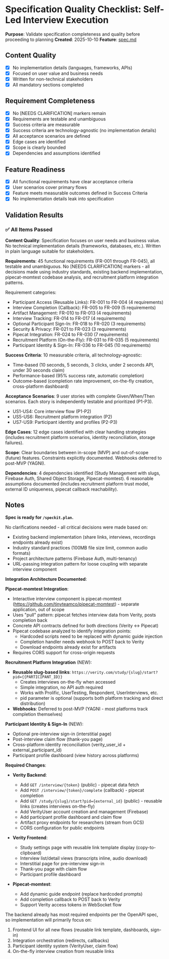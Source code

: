 # Specification Quality Checklist: Self-Led Interview Execution

**Purpose**: Validate specification completeness and quality before proceeding to planning
**Created**: 2025-10-10
**Feature**: [spec.md](../spec.md)

## Content Quality

- [x] No implementation details (languages, frameworks, APIs)
- [x] Focused on user value and business needs
- [x] Written for non-technical stakeholders
- [x] All mandatory sections completed

## Requirement Completeness

- [x] No [NEEDS CLARIFICATION] markers remain
- [x] Requirements are testable and unambiguous
- [x] Success criteria are measurable
- [x] Success criteria are technology-agnostic (no implementation details)
- [x] All acceptance scenarios are defined
- [x] Edge cases are identified
- [x] Scope is clearly bounded
- [x] Dependencies and assumptions identified

## Feature Readiness

- [x] All functional requirements have clear acceptance criteria
- [x] User scenarios cover primary flows
- [x] Feature meets measurable outcomes defined in Success Criteria
- [x] No implementation details leak into specification

## Validation Results

### ✅ All Items Passed

**Content Quality**: Specification focuses on user needs and business value. No technical implementation details (frameworks, databases, etc.). Written in plain language suitable for stakeholders.

**Requirements**: 45 functional requirements (FR-001 through FR-045), all testable and unambiguous. No [NEEDS CLARIFICATION] markers - all decisions made using industry standards, existing backend implementation, pipecat-momtest codebase analysis, and recruitment platform integration patterns.

Requirement categories:
- Participant Access (Reusable Links): FR-001 to FR-004 (4 requirements)
- Interview Completion (Callback): FR-005 to FR-009 (5 requirements)
- Artifact Management: FR-010 to FR-013 (4 requirements)
- Interview Tracking: FR-014 to FR-017 (4 requirements)
- Optional Participant Sign-In: FR-018 to FR-020 (3 requirements)
- Security & Privacy: FR-021 to FR-023 (3 requirements)
- Pipecat Integration: FR-024 to FR-030 (7 requirements)
- Recruitment Platform (On-the-Fly): FR-031 to FR-035 (5 requirements)
- Participant Identity & Sign-In: FR-036 to FR-045 (10 requirements)

**Success Criteria**: 10 measurable criteria, all technology-agnostic:
- Time-based (10 seconds, 5 seconds, 3 clicks, under 2 seconds API, under 30 seconds claim)
- Performance-based (95% success rate, automatic completion)
- Outcome-based (completion rate improvement, on-the-fly creation, cross-platform dashboard)

**Acceptance Scenarios**: 9 user stories with complete Given/When/Then scenarios. Each story is independently testable and prioritized (P1-P3).
- US1-US4: Core interview flow (P1-P2)
- US5-US6: Recruitment platform integration (P2)
- US7-US9: Participant identity and profiles (P2-P3)

**Edge Cases**: 12 edge cases identified with clear handling strategies (includes recruitment platform scenarios, identity reconciliation, storage failures).

**Scope**: Clear boundaries between in-scope (MVP) and out-of-scope (future) features. Constraints explicitly documented. Webhooks deferred to post-MVP (YAGNI).

**Dependencies**: 4 dependencies identified (Study Management with slugs, Firebase Auth, Shared Object Storage, Pipecat-momtest). 6 reasonable assumptions documented (includes recruitment platform trust model, external ID uniqueness, pipecat callback reachability).

## Notes

**Spec is ready for `/speckit.plan`.**

No clarifications needed - all critical decisions were made based on:
- Existing backend implementation (share links, interviews, recordings endpoints already exist)
- Industry standard practices (100MB file size limit, common audio formats)
- Project architecture patterns (Firebase Auth, multi-tenancy)
- URL-passing integration pattern for loose coupling with separate interview component

**Integration Architecture Documented**:

**Pipecat-momtest Integration**:
- Interactive interview component is pipecat-momtest (https://github.com/tinyteamco/pipecat-momtest) - separate application, out of scope
- Uses "pull" pattern: pipecat fetches interview data from Verity, posts completion back
- Concrete API contracts defined for both directions (Verity ↔ Pipecat)
- Pipecat codebase analyzed to identify integration points:
  - Hardcoded scripts need to be replaced with dynamic guide injection
  - Completion handler needs webhook to POST back to Verity
  - Download endpoints already exist for artifacts
- Requires CORS support for cross-origin requests

**Recruitment Platform Integration** (NEW):
- **Reusable slug-based links**: `https://verity.com/study/{slug}/start?pid={{PARTICIPANT_ID}}`
  - Creates interviews on-the-fly when accessed
  - Simple integration, no API auth required
  - Works with Prolific, UserTesting, Respondent, UserInterviews, etc.
  - pid parameter is optional (supports both platform tracking and direct distribution)
- **Webhooks**: Deferred to post-MVP (YAGNI - most platforms track completion themselves)

**Participant Identity & Sign-In** (NEW):
- Optional pre-interview sign-in (interstitial page)
- Post-interview claim flow (thank-you page)
- Cross-platform identity reconciliation (verity_user_id + external_participant_id)
- Participant profile dashboard (view history across platforms)

**Required Changes**:
- **Verity Backend**:
  - Add `GET /interview/{token}` (public) - pipecat data fetch
  - Add `POST /interview/{token}/complete` (callback) - pipecat completion
  - Add `GET /study/{slug}/start?pid={external_id}` (public) - reusable links (creates interviews on-the-fly)
  - Add VerityUser account creation and management (Firebase)
  - Add participant profile dashboard and claim flow
  - Artifact proxy endpoints for researchers (stream from GCS)
  - CORS configuration for public endpoints

- **Verity Frontend**:
  - Study settings page with reusable link template display (copy-to-clipboard)
  - Interview list/detail views (transcripts inline, audio download)
  - Interstitial page for pre-interview sign-in
  - Thank-you page with claim flow
  - Participant profile dashboard

- **Pipecat-momtest**:
  - Add dynamic guide endpoint (replace hardcoded prompts)
  - Add completion callback to POST back to Verity
  - Support Verity access tokens in WebSocket flow

The backend already has most required endpoints per the OpenAPI spec, so implementation will primarily focus on:
1. Frontend UI for all new flows (reusable link template, dashboards, sign-in)
2. Integration orchestration (redirects, callbacks)
3. Participant identity system (VerityUser, claim flow)
4. On-the-fly interview creation from reusable links
